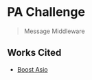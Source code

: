 # PA Challenge

> Message Middleware

## Works Cited

- [Boost Asio](https://boost.org/doc/libs/1_88_0/doc/html/boost_asio/tutorial.html)

